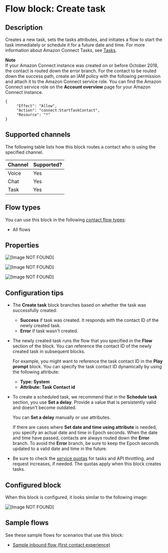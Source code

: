 # Flow block: Create task<a name="create-task-block"></a>

## Description<a name="create-task-description"></a>

Creates a new task, sets the tasks attributes, and initiates a flow to start the task immediately or schedule it for a future date and time\. For more information about Amazon Connect Tasks, see [Tasks](tasks.md)\. 

**Note**  
If your Amazon Connect instance was created on or before October 2018, the contact is routed down the error branch\. For the contact to be routed down the success path, create an IAM policy with the following permission and attach it to the Amazon Connect service role\. You can find the Amazon Connect service role on the **Account overview** page for your Amazon Connect instance\.  

```
{
     "Effect": "Allow",
     "Action": "connect:StartTaskContact",
     "Resource": "*"
}
```

## Supported channels<a name="create-task-channels"></a>

The following table lists how this block routes a contact who is using the specified channel\. 


| Channel | Supported? | 
| --- | --- | 
| Voice | Yes | 
| Chat | Yes | 
| Task | Yes | 

## Flow types<a name="create-task-types"></a>

You can use this block in the following [contact flow types](create-contact-flow.md#contact-flow-types):
+ All flows

## Properties<a name="create-task-properties"></a>

![\[Image NOT FOUND\]](http://docs.aws.amazon.com/connect/latest/adminguide/images/create-task-properties1.png)

![\[Image NOT FOUND\]](http://docs.aws.amazon.com/connect/latest/adminguide/images/create-task-properties2.png)

![\[Image NOT FOUND\]](http://docs.aws.amazon.com/connect/latest/adminguide/images/create-task-properties3.png)

## Configuration tips<a name="create-task-tips"></a>
+ The **Create task** block branches based on whether the task was successfully created:
  + **Success** if task was created\. It responds with the contact ID of the newly created task\.
  + **Error** if task wasn't created\.
+ The newly created task runs the flow that you specified in the **Flow** section of the block\. You can reference the contact ID of the newly created task in subsequent blocks\. 

  For example, you might want to reference the task contact ID in the **Play prompt** block\. You can specify the task contact ID dynamically by using the following attribute:
  + **Type: System**
  + **Attribute: Task Contact id**
+ To create a scheduled task, we recommend that in the **Schedule task** section, you use **Set a delay**\. Provide a value that is persistently valid and doesn't become outdated\. 

  You can **Set a delay** manually or use attributes\.

  If there are cases where **Set date and time using attribute** is needed, you specify an actual date and time in Epoch seconds\. When the date and time have passed, contacts are always routed down the **Error** branch\. To avoid the **Error** branch, be sure to keep the Epoch seconds updated to a valid date and time in the future\.
+ Be sure to check the [service quotas](amazon-connect-service-limits.md) for tasks and API throttling, and request increases, if needed\. The quotas apply when this block creates tasks\.

## Configured block<a name="create-task-configured"></a>

When this block is configured, it looks similar to the following image:

![\[Image NOT FOUND\]](http://docs.aws.amazon.com/connect/latest/adminguide/images/create-task-configured.png)

## Sample flows<a name="create-task-samples"></a>

See these sample flows for scenarios that use this block:
+ [Sample inbound flow \(first contact experience\)](sample-inbound-flow.md)